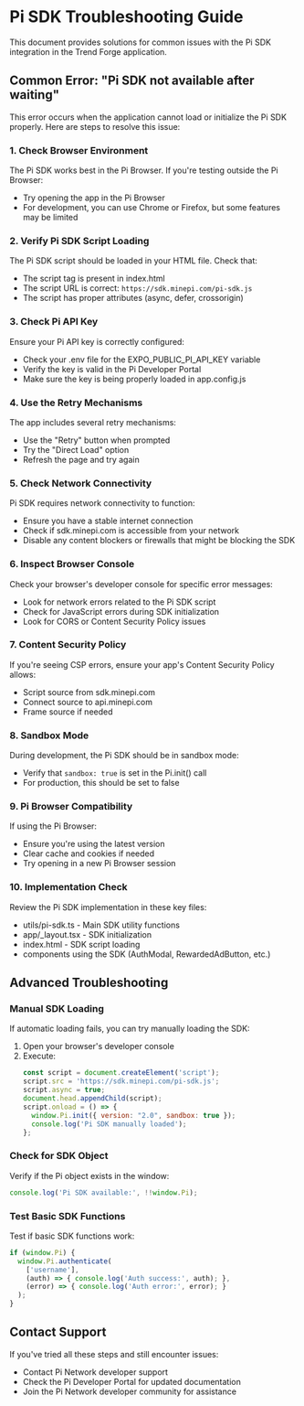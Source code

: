 # Pi SDK Troubleshooting Guide

This document provides solutions for common issues with the Pi SDK integration in the Trend Forge application.

## Common Error: "Pi SDK not available after waiting"

This error occurs when the application cannot load or initialize the Pi SDK properly. Here are steps to resolve this issue:

### 1. Check Browser Environment

The Pi SDK works best in the Pi Browser. If you're testing outside the Pi Browser:

- Try opening the app in the Pi Browser
- For development, you can use Chrome or Firefox, but some features may be limited

### 2. Verify Pi SDK Script Loading

The Pi SDK script should be loaded in your HTML file. Check that:

- The script tag is present in index.html
- The script URL is correct: `https://sdk.minepi.com/pi-sdk.js`
- The script has proper attributes (async, defer, crossorigin)

### 3. Check Pi API Key

Ensure your Pi API key is correctly configured:

- Check your .env file for the EXPO_PUBLIC_PI_API_KEY variable
- Verify the key is valid in the Pi Developer Portal
- Make sure the key is being properly loaded in app.config.js

### 4. Use the Retry Mechanisms

The app includes several retry mechanisms:

- Use the "Retry" button when prompted
- Try the "Direct Load" option
- Refresh the page and try again

### 5. Check Network Connectivity

Pi SDK requires network connectivity to function:

- Ensure you have a stable internet connection
- Check if sdk.minepi.com is accessible from your network
- Disable any content blockers or firewalls that might be blocking the SDK

### 6. Inspect Browser Console

Check your browser's developer console for specific error messages:

- Look for network errors related to the Pi SDK script
- Check for JavaScript errors during SDK initialization
- Look for CORS or Content Security Policy issues

### 7. Content Security Policy

If you're seeing CSP errors, ensure your app's Content Security Policy allows:

- Script source from sdk.minepi.com
- Connect source to api.minepi.com
- Frame source if needed

### 8. Sandbox Mode

During development, the Pi SDK should be in sandbox mode:

- Verify that `sandbox: true` is set in the Pi.init() call
- For production, this should be set to false

### 9. Pi Browser Compatibility

If using the Pi Browser:

- Ensure you're using the latest version
- Clear cache and cookies if needed
- Try opening in a new Pi Browser session

### 10. Implementation Check

Review the Pi SDK implementation in these key files:

- utils/pi-sdk.ts - Main SDK utility functions
- app/_layout.tsx - SDK initialization
- index.html - SDK script loading
- components using the SDK (AuthModal, RewardedAdButton, etc.)

## Advanced Troubleshooting

### Manual SDK Loading

If automatic loading fails, you can try manually loading the SDK:

1. Open your browser's developer console
2. Execute:
   ```javascript
   const script = document.createElement('script');
   script.src = 'https://sdk.minepi.com/pi-sdk.js';
   script.async = true;
   document.head.appendChild(script);
   script.onload = () => {
     window.Pi.init({ version: "2.0", sandbox: true });
     console.log('Pi SDK manually loaded');
   };
   ```

### Check for SDK Object

Verify if the Pi object exists in the window:

```javascript
console.log('Pi SDK available:', !!window.Pi);
```

### Test Basic SDK Functions

Test if basic SDK functions work:

```javascript
if (window.Pi) {
  window.Pi.authenticate(
    ['username'], 
    (auth) => { console.log('Auth success:', auth); },
    (error) => { console.log('Auth error:', error); }
  );
}
```

## Contact Support

If you've tried all these steps and still encounter issues:

- Contact Pi Network developer support
- Check the Pi Developer Portal for updated documentation
- Join the Pi Network developer community for assistance
